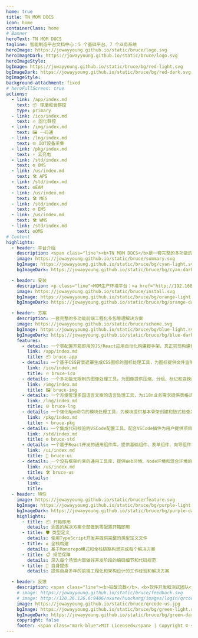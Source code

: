 ```yaml
---
home: true
title: TN MOM DOCS
icon: home
containerClass: home
# Banner
heroText: TN MOM DOCS
tagline: 智能制造平台文档中心：5 个基础平台、7 个业务系统
heroImage: https://jowayyoung.github.io/static/bruce/logo.svg
heroImageDark: https://jowayyoung.github.io/static/bruce/logo.svg
heroImageStyle:
bgImage: https://jowayyoung.github.io/static/bruce/bg/red-light.svg
bgImageDark: https://jowayyoung.github.io/static/bruce/bg/red-dark.svg
bgImageStyle:
background-attachment: fixed
# heroFullScreen: true
actions:
  - link: /app/index.md
    text: 📦 球磨和膏群控
    type: primary
  - link: /ico/index.md
    text: 🔥 固化群控
  - link: /img/index.md
    text: 🖼️ 一码通
  - link: /lng/index.md
    text: 🌐 IOT设备采集
  - link: /pkg/index.md
    text: ⚡ 云充电
  - link: /std/index.md
    text: ⚙️ OMS
  - link: /us/index.md
    text: 🛠️ APS
  - link: /std/index.md
    text: ⚙️EAM
  - link: /us/index.md
    text: 🛠️ MES
  - link: /std/index.md
    text: ⚙️ EMS
  - link: /us/index.md
    text: 🛠️ WMS
  - link: /std/index.md
    text: ⚙️QMS
# Content
highlights:
  - header: 平台介绍
    description: <span class="line"><b>TN MOM DOCS</b>是一套完整的多功能的<b>前端工程化多包管理解决方案</b>，涵盖前端开发流程中常见的多个<b>脚手架</b>、<b>工具</b>和<b>类库</b>。</span><span class="line">它基于<b>webpack、rollup、postcss、sass、less、babel、typescript、stylelint、eslint、jest、react、vue、vuepress</b>等多个<b>Npm模块</b>搭建和开发底层架构，采用<b>Monorepo模式</b>和<b>pnpm</b>组织和管理仓库代码。</span><span class="line">目的是简化整个前端开发流程，通过自动化工具处理那些重复繁琐的任务，以便提高整体开发效率并降低维护成本。这个框架还致力提供一个高度可扩展的基础架构，方便开发人员在项目中增加新的工具和技术，以便满足不断变化的需求。</span>
    image: https://jowayyoung.github.io/static/bruce/summary.svg
    bgImage: https://jowayyoung.github.io/static/bruce/bg/cyan-light.svg
    bgImageDark: https://jowayyoung.github.io/static/bruce/bg/cyan-dark.svg

  - header: 安装
    description: <p class="line">MOM生产环境平台：<a href="http://192.168.37.116:8020/">http://192.168.37.116:8020/</a></p><p class="line">MOM-APP生产环境：<a href="https://www.pgyer.com/cncq">https://www.pgyer.com/cncq</a></p><p class="line">MOM预发布平台：<a href="http://192.168.37.116:8019/">http://192.168.37.116:8019/</a></p><p class="line">MOM-APP预发布环境：<a href="https://www.pgyer.com/sZv0">https://www.pgyer.com/sZv0</a></p>
    image: https://jowayyoung.github.io/static/bruce/install.svg
    bgImage: https://jowayyoung.github.io/static/bruce/bg/orange-light.svg
    bgImageDark: https://jowayyoung.github.io/static/bruce/bg/orange-dark.svg

  - header: 方案
    description: 一套完整的多功能前端工程化多包管理解决方案
    image: https://jowayyoung.github.io/static/bruce/scheme.svg
    bgImage: https://jowayyoung.github.io/static/bruce/bg/blue-light.svg
    bgImageDark: https://jowayyoung.github.io/static/bruce/bg/blue-dark.svg
    features:
      - details: 一个零配置开箱即用的JS/React应用自动化构建脚手架，真正实现构建代码和业务代码完全分离，无需关注构建过程，专心编写业务代码
        link: /app/index.md
        title: 📦 bruce-app
      - details: 一个基于CSS背景遮罩生成CSS图标的图标处理工具，为图标提供文件监听、格式转换和样式生成的功能
        link: /ico/index.md
        title: 🔥 bruce-ico
      - details: 一个多功能无限制的图像处理工具，为图像提供压缩、分组、标记和变换的批处理功能
        link: /img/index.md
        title: 🖼️ bruce-img
      - details: 一个方便管理多国语言文案的语言处理工具，为i18n业务需求提供表格式的管理功能
        link: /lng/index.md
        title: 🌐 bruce-lng
      - details: 一个强化Npm命令的模块处理工具，为模块提供基本骨架创建和链式检查发布的功能
        link: /pkg/index.md
        title: ⚡ bruce-pkg
      - details: 一个集成代码校验的VSCode配置工具，配合VSCode插件为用户提供项目文件的代码校验、代码美化、代码修复和错误提示的功能
        link: /std/index.md
        title: ⚙️ bruce-std
      - details: 一个基于React开发的通用组件库，提供基础组件、表单组件、向导组件、展示组件、反馈组件等通用组件
        link: /ui/index.md
        title: 🎨 bruce-ui
      - details: 一个没有框架约束的通用工具库，提供Web环境、Node环境和混合环境的工具函数
        link: /us/index.md
        title: 🛠️ bruce-us
      - details:
        link:
        title:
  - header: 特性
    image: https://jowayyoung.github.io/static/bruce/feature.svg
    bgImage: https://jowayyoung.github.io/static/bruce/bg/purple-light.svg
    bgImageDark: https://jowayyoung.github.io/static/bruce/bg/purple-dark.svg
    highlights:
      - title: 📦 开箱即用
        details: 涵盖的解决方案全部做到零配置开箱即用
      - title: 🛡️ 类型定义
        details: 使用TypeScript开发并提供完整的类型定义文件
      - title: ♻️ 全栈构建
        details: 基于Monorepo模式和全栈链路构思完成每个解决方案
      - title: 📋 规范保障
        details: 深入每个场景内部做好开发阶段的编码细节和代码规范
      - title: 💪 自身提炼
        details: 提炼自身多年的前端工程化和架构设计的工作经验和解决方案

  - header: 反馈
    description: <span class="line"><b>铅酸流数</b>，<b>软件开发和测试团队</b>，负责铅酸智能制造数字化相关的工作，非常热爱技术输出，也是<b>掘金社区Lv7优秀作家</b>，发表过多本掘金小册。</span><span class="line"><em class="point"><a href="https://juejin.cn/book/6850413616484040711" target="_blank">《玩转CSS的艺术之美》</a></em><em class="point"><a href="https://juejin.cn/book/7034689774719860739" target="_blank">《从零到一落地前端工程化》</a></em><em class="point">《Node命令行工具的实战通关秘诀》 <small>写作中，争取2023年12月底完成</small></em></span><span class="line">如果有问题请到<a href="https://github.com/JowayYoung/bruce/issues">Github Issues</a>留言或通过右边的方式联系我<b>JowayYoung</b>。</span>
    # image: https://jowayyoung.github.io/static/bruce/feedback.svg
    # image: http://120.26.126.6:9406/axure/huochang/images/login/qrcode-me.png
    image: https://jowayyoung.github.io/static/bruce/qrcode-us.jpg
    bgImage: https://jowayyoung.github.io/static/bruce/bg/green-light.svg
    bgImageDark: https://jowayyoung.github.io/static/bruce/bg/green-dark.svg
    copyright: false
    footer: <span class="mark-blue">MIT Licensed</span> | Copyright © <span class="mark-orange">2017~Present</span><br>Powered By <span class="mark-red">JowayYoung</span>
---
```


